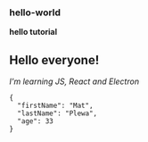 ### hello-world
**hello tutorial**
## Hello everyone!

*I'm learning JS, React and Electron*

```
{
  "firstName": "Mat",
  "lastName": "Plewa",
  "age": 33
}
```
